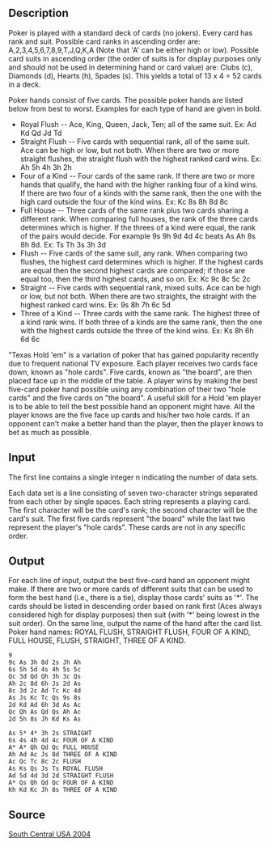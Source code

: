 <h2>Description</h2><p>Poker is played with a standard deck of cards (no jokers). Every card has rank and suit. Possible card ranks in ascending order are: A,2,3,4,5,6,7,8,9,T,J,Q,K,A (Note that 'A' can be either high or low). Possible card suits in ascending order (the order of suits is for display purposes only and should not be used in determining hand or card value) are: Clubs (c), Diamonds (d), Hearts (h), Spades (s). This yields a total of 13 x 4 = 52 cards in a deck. 
</p>
Poker hands consist of five cards. The possible poker hands are listed below from best to worst. Examples for each type of hand are given in bold. 
<ul><li>Royal Flush -- Ace, King, Queen, Jack, Ten; all of the same suit. Ex: Ad Kd Qd Jd Td 
<br></li><li>Straight Flush -- Five cards with sequential rank, all of the same suit. Ace can be high or low, but not both. When there are two or more straight flushes, the straight flush with the highest ranked card wins. Ex: Ah 5h 4h 3h 2h 
<br></li><li>Four of a Kind -- Four cards of the same rank. If there are two or more hands that qualify, the hand with the higher ranking four of a kind wins. If there are two four of a kinds with the same rank, then the one with the high card outside the four of the kind wins. Ex: Kc 8s 8h 8d 8c 
<br></li><li>Full House -- Three cards of the same rank plus two cards sharing a different rank. When comparing full houses, the rank of the three cards determines which is higher. If the threes of a kind were equal, the rank of the pairs would decide. For example 9s 9h 9d 4d 4c beats As Ah 8s 8h 8d. Ex: Ts Th 3s 3h 3d 
<br></li><li>Flush -- Five cards of the same suit, any rank. When comparing two flushes, the highest card determines which is higher. If the highest cards are equal then the second highest cards are compared; if those are equal too, then the third highest cards, and so on. Ex: Kc 9c 8c 5c 2c 
<br></li><li>Straight -- Five cards with sequential rank, mixed suits. Ace can be high or low, but not both. When there are two straights, the straight with the highest ranked card wins. Ex: 9s 8h 7h 6c 5d 
<br></li><li>Three of a Kind -- Three cards with the same rank. The highest three of a kind rank wins. If both three of a kinds are the same rank, then the one with the highest cards outside the three of the kind wins. Ex: Ks 8h 6h 6d 6c </li></ul><p>
</p>"Texas Hold 'em" is a variation of poker that has gained popularity recently due to frequent national TV exposure. Each player receives two cards face down, known as "hole cards". Five cards, known as "the board", are then placed face up in the middle of the table. A player wins by making the best five-card poker hand possible using any combination of their two "hole cards" and the five cards on "the board". A useful skill for a Hold 'em player is to be able to tell the best possible hand an opponent might have. All the player knows are the five face up cards and his/her two hole cards. If an opponent can't make a better hand than the player, then the player knows to bet as much as possible. 

<h2>Input</h2><p>The first line contains a single integer n indicating the number of data sets. 
</p>
Each data set is a line consisting of seven two-character strings separated from each other by single spaces. Each string represents a playing card. The first character will be the card's rank; the second character will be the card's suit. The first five cards represent "the board" while the last two represent the player's "hole cards". These cards are not in any specific order. 
<h2>Output</h2><p>For each line of input, output the best five-card hand an opponent might make. If there are two or more cards of different suits that can be used to form the best hand (i.e., there is a tie), display those cards' suits as '*'. The cards should be listed in descending order based on rank first (Aces always considered high for display purposes) then suit (with '*' being lowest in the suit order). On the same line, output the name of the hand after the card list. Poker hand names: ROYAL FLUSH, STRAIGHT FLUSH, FOUR OF A KIND, FULL HOUSE, FLUSH, STRAIGHT, THREE OF A KIND. </p><pre><code class="language-input1">9
9c As 3h 8d 2s Jh Ah
6s 5h 5d 4s 4h 5s 5c
Qc 3d Qd Qh 3h 3c Qs
Ah 2c 8d 6h Js 2d As
8c 3d 2c Ad Tc Kc 4d
As Js Kc Tc Qs 9s 8s
2d Kd Ad 6h 3d As Ac
Qc Qh As Qd Qs Ah Ac
2d 5h 8s Jh Kd Ks As
</code></pre><pre><code class="language-output1">As 5* 4* 3h 2s STRAIGHT
6s 4s 4h 4d 4c FOUR OF A KIND
A* A* Qh Qd Qc FULL HOUSE
Ah Ad Ac Js 8d THREE OF A KIND
Ac Qc Tc 8c 2c FLUSH
As Ks Qs Js Ts ROYAL FLUSH
Ad 5d 4d 3d 2d STRAIGHT FLUSH
A* Qs Qh Qd Qc FOUR OF A KIND
Kh Kd Kc Jh 8s THREE OF A KIND
</code></pre><h2>Source</h2><a href="searchproblem?field=source&amp;key=South+Central+USA+2004">South Central USA 2004</a>